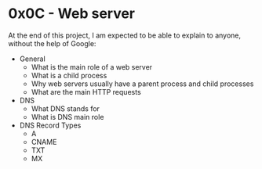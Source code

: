 # 0x0C - Web server

At the end of this project, I am expected to be able to explain to anyone, without the help of Google:
* General
	* What is the main role of a web server
	* What is a child process
	* Why web servers usually have a parent process and child processes
	* What are the main HTTP requests
* DNS
	* What DNS stands for
	* What is DNS main role
* DNS Record Types
	* A
	* CNAME
	* TXT
	* MX
